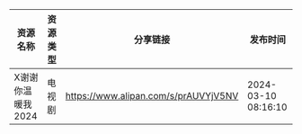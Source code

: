 | 资源名称        | 资源类型 | 分享链接                                 | 发布时间                |
| ----------- | ---- | ------------------------------------ | ------------------- |
| X谢谢你温暖我2024 | 电视剧  | https://www.alipan.com/s/prAUVYjV5NV | 2024-03-10 08:16:10 |

